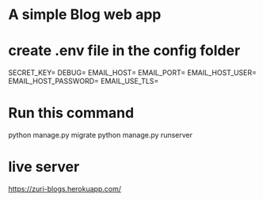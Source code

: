 # A simple Blog web app

# create .env file in the config folder

SECRET_KEY=
DEBUG=
EMAIL_HOST=
EMAIL_PORT=
EMAIL_HOST_USER=
EMAIL_HOST_PASSWORD=
EMAIL_USE_TLS=

# Run this command

python manage.py migrate
python manage.py runserver

# live server

https://zuri-blogs.herokuapp.com/
